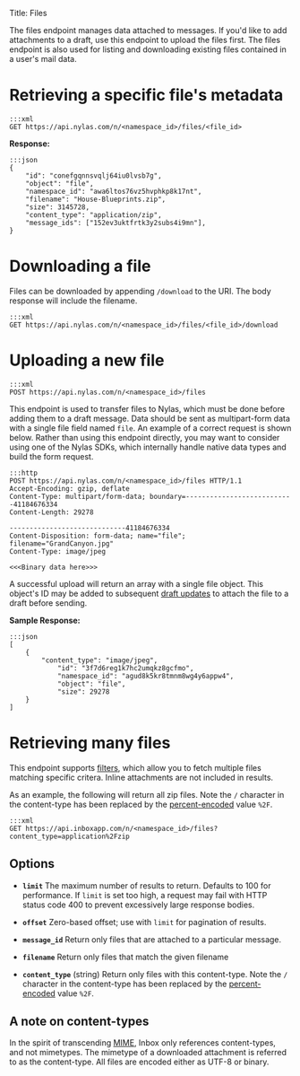 Title: Files

The files endpoint manages data attached to messages. If you'd like to add attachments to a draft, use this endpoint to upload the files first. The files endpoint is also used for listing and downloading existing files contained in a user's mail data.

# Retrieving a specific file's metadata

```
:::xml
GET https://api.nylas.com/n/<namespace_id>/files/<file_id>
```

**Response:**

```
:::json
{
    "id": "conefgqnnsvqlj64iu0lvsb7g",
    "object": "file",
    "namespace_id": "awa6ltos76vz5hvphkp8k17nt",
    "filename": "House-Blueprints.zip",
    "size": 3145728,
    "content_type": "application/zip",
    "message_ids": ["152ev3uktfrtk3y2subs4i9mn"],
}
```


# Downloading a file

Files can be downloaded by appending `/download` to the URI. The body response will include the filename.

```
:::xml
GET https://api.nylas.com/n/<namespace_id>/files/<file_id>/download
```

# Uploading a new file

```
:::xml
POST https://api.nylas.com/n/<namespace_id>/files
```


This endpoint is used to transfer files to Nylas, which must be done before adding them to a draft message. Data should be sent as multipart-form data with a single file field named `file`. An example of a correct request is shown below. Rather than using this endpoint directly, you may want to consider using one of the Nylas SDKs, which internally handle native data types and build the form request.

```
:::http
POST https://api.nylas.com/n/<namespace_id>/files HTTP/1.1
Accept-Encoding: gzip, deflate
Content-Type: multipart/form-data; boundary=---------------------------41184676334
Content-Length: 29278

-----------------------------41184676334
Content-Disposition: form-data; name="file"; filename="GrandCanyon.jpg"
Content-Type: image/jpeg

<<<Binary data here>>>
```

A successful upload will return an array with a single file object. This object's ID may be added to subsequent [draft updates](#drafts) to attach the file to a draft before sending.


**Sample Response:**

```
:::json
[
    {
        "content_type": "image/jpeg",
            "id": "3f7d6reg1k7hc2umqkz8gcfmo",
            "namespace_id": "agud8k5kr8tmnm8wg4y6appw4",
            "object": "file",
            "size": 29278
    }
]
```

# Retrieving many files

This endpoint supports [filters](#filters), which allow you to fetch multiple files matching specific critera. Inline attachments are not included in results.

As an example, the following will return all zip files. Note the `/` character in the content-type has been replaced by the [percent-encoded](http://en.wikipedia.org/wiki/Percent-encoding) value `%2F`.

```
:::xml
GET https://api.inboxapp.com/n/<namespace_id>/files?content_type=application%2Fzip
```

## Options

* **`limit`** The maximum number of results to return. Defaults to 100 for performance. If `limit` is set too high, a request may fail with HTTP status code 400 to prevent excessively large response bodies.

* **`offset`** Zero-based offset; use with `limit` for pagination of results.

* **`message_id`** Return only files that are attached to a particular message.

* **`filename`** Return only files that match the given filename

* **`content_type`** (string) Return only files with this content-type. Note the `/` character in the content-type has been replaced by the [percent-encoded](http://en.wikipedia.org/wiki/Percent-encoding) value `%2F`.



## A note on content-types

In the spirit of transcending [MIME](http://www.ietf.org/rfc/rfc2045.txt), Inbox only references content-types, and not mimetypes. The mimetype of a downloaded attachment is referred to as the content-type. All files are encoded either as UTF-8 or binary.

